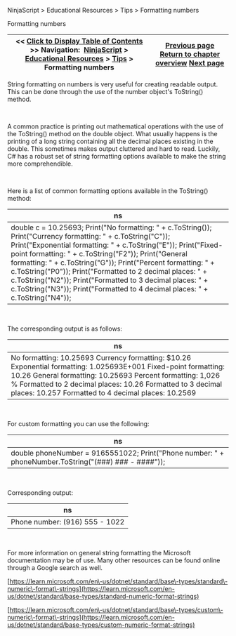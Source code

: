 ﻿


NinjaScript \> Educational Resources \> Tips \> Formatting numbers






















Formatting numbers







| \<\< [Click to Display Table of Contents](formatting_numbers.md) \>\> **Navigation:**     [NinjaScript](ninjascript-1.md) \> [Educational Resources](educational_resources-1.md) \> [Tips](tips-1.md) \> Formatting numbers | [Previous page](floating-point_arithmetic-1.md) [Return to chapter overview](tips-1.md) [Next page](how_do_i_resolve_ninjascript_p-1.md) |
| --- | --- |











String formatting on numbers is very useful for creating readable output. This can be done through the use of the number object's ToString() method.


 


A common practice is printing out mathematical operations with the use of the ToString() method on the double object. What usually happens is the printing of a long string containing all the decimal places existing in the double. This sometimes makes output cluttered and hard to read. Luckily, C\# has a robust set of string formatting options available to make the string more comprehendible.


 


Here is a list of common formatting options available in the ToString() method:




| ns |
| --- |
| double c \= 10\.25693; Print("No formatting: " \+ c.ToString()); Print("Currency formatting: " \+ c.ToString("C")); Print("Exponential formatting: " \+ c.ToString("E")); Print("Fixed\-point formatting: " \+ c.ToString("F2")); Print("General formatting: " \+ c.ToString("G")); Print("Percent formatting: " \+ c.ToString("P0")); Print("Formatted to 2 decimal places: " \+ c.ToString("N2")); Print("Formatted to 3 decimal places: " \+ c.ToString("N3")); Print("Formatted to 4 decimal places: " \+ c.ToString("N4")); |



 


The corresponding output is as follows:




| ns |
| --- |
| No formatting: 10\.25693 Currency formatting: $10\.26 Exponential formatting: 1\.025693E\+001 Fixed\-point formatting: 10\.26 General formatting: 10\.25693 Percent formatting: 1,026 % Formatted to 2 decimal places: 10\.26 Formatted to 3 decimal places: 10\.257 Formatted to 4 decimal places: 10\.2569 |



 


For custom formatting you can use the following:




| ns |
| --- |
| double phoneNumber \= 9165551022; Print("Phone number: " \+ phoneNumber.ToString("(\#\#\#) \#\#\# \- \#\#\#\#")); |



 


Corresponding output:




| ns |
| --- |
| Phone number: (916\) 555 \- 1022 |



 


For more information on general string formatting the Microsoft documentation may be of use. Many other resources can be found online through a Google search as well.


[https://learn.microsoft.com/en\-us/dotnet/standard/base\-types/standard\-numeric\-format\-strings](https://learn.microsoft.com/en-us/dotnet/standard/base-types/standard-numeric-format-strings)


[https://learn.microsoft.com/en\-us/dotnet/standard/base\-types/custom\-numeric\-format\-strings](https://learn.microsoft.com/en-us/dotnet/standard/base-types/custom-numeric-format-strings) 








